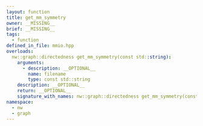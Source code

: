 ```yaml
---
layout: function
title: get_mm_symmetry
owner: __MISSING__
brief: __MISSING__
tags:
  - function
defined_in_file: mmio.hpp
overloads:
  nw::graph::directedness get_mm_symmetry(const std::string):
    arguments:
      - description: __OPTIONAL__
        name: filename
        type: const std::string
    description: __OPTIONAL__
    return: __OPTIONAL__
    signature_with_names: nw::graph::directedness get_mm_symmetry(const std::string filename)
namespace:
  - nw
  - graph
---
```


